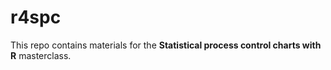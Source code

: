 # r4spc

This repo contains materials for the **Statistical process control charts with R** masterclass.
